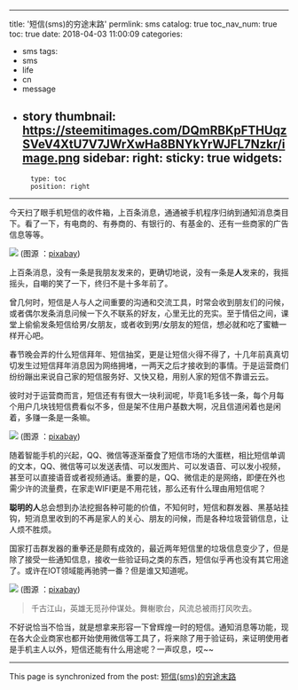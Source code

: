 
---
title: '短信(sms)的穷途末路'
permlink: sms
catalog: true
toc_nav_num: true
toc: true
date: 2018-04-03 11:00:09
categories:
- sms
tags:
- sms
- life
- cn
- message
- story
thumbnail: https://steemitimages.com/DQmRBKpFTHUqzSVeV4XtU7V7JWrXwHa8BNYkYrWJFL7Nzkr/image.png
sidebar:
    right:
        sticky: true
widgets:
    -
        type: toc
        position: right
---


今天扫了眼手机短信的收件箱，上百条消息，通通被手机程序归纳到通知消息类目下。看了一下，有电商的、有券商的、有银行的、有基金的、还有一些商家的广告信息等等。

![](https://steemitimages.com/DQmRBKpFTHUqzSVeV4XtU7V7JWrXwHa8BNYkYrWJFL7Nzkr/image.png)
(图源 ：[pixabay](https://pixabay.com))

上百条消息，没有一条是我朋友发来的，更确切地说，没有一条是**人**发来的，我摇摇头，自嘲的笑了一下，终归不是十多年前了。

曾几何时，短信是人与人之间重要的沟通和交流工具，时常会收到朋友们的问候，或者偶尔发条消息问候一下久不联系的好友，心里无比的充实。至于情侣之间，课堂上偷偷发条短信给男/女朋友，或者收到男/女朋友的短信，想必就和吃了蜜糖一样开心吧。

春节晚会弄的什么短信拜年、短信抽奖，更是让短信火得不得了，十几年前真真切切发生过短信拜年消息因为网络拥堵，一两天之后才接收到的事情。于是运营商们纷纷蹦出来说自己家的短信服务好、又快又稳，用别人家的短信不靠谱云云。

彼时对于运营商而言，短信还有有很大一块利润呢，毕竟1毛多钱一条，每个月每个用户几块钱短信费看似不多，但是架不住用户基数大啊，况且信道闲着也是闲着，多赚一条是一条嘛。

![](https://steemitimages.com/DQmaCfJD1WUkkA67Y59hdQq21hnwL2BJfbpLFQkNUws72UH/image.png)
(图源 ：[pixabay](https://pixabay.com))

随着智能手机的兴起，QQ、微信等逐渐蚕食了短信市场的大蛋糕，相比短信单调的文本，QQ、微信等可以发送表情、可以发图片、可以发语音、可以发小视频，甚至可以直接语音或者视频通话。重要的是，QQ、微信走的是网络，即便在外也需少许的流量费，在家走WIFI更是不用花钱，那么还有什么理由用短信呢？

**聪明的人**总会想到办法挖掘各种可能的价值，不知何时，短信和群发器、黑基站挂钩，短消息里收到的不再是家人的关心、朋友的问候，而是各种垃圾营销信息，让人烦不胜烦。

国家打击群发器的重拳还是颇有成效的，最近两年短信里的垃圾信息变少了，但是除了接受一些通知信息，接收一些验证码之类的东西，短信似乎再也没有其它用途了。或许在IOT领域能再驰骋一番？但是谁又知道呢。

![](https://steemitimages.com/DQmaoAYqQhdJzhHFrcapt6RviXcPobHZXw6zQdYh3bN1vLu/image.png)
(图源 ：[pixabay](https://pixabay.com))

>千古江山，英雄无觅孙仲谋处。舞榭歌台，风流总被雨打风吹去。

不好说恰当不恰当，就是想拿来形容一下曾辉煌一时的短信。通知消息等功能，现在各大企业商家也都开始使用微信等工具了，将来除了用于验证码，来证明使用者是手机主人以外，短信还能有什么用途呢？一声叹息，哎~~

- - -

This page is synchronized from the post: [短信(sms)的穷途末路](https://steemit.com/@oflyhigh/sms)
